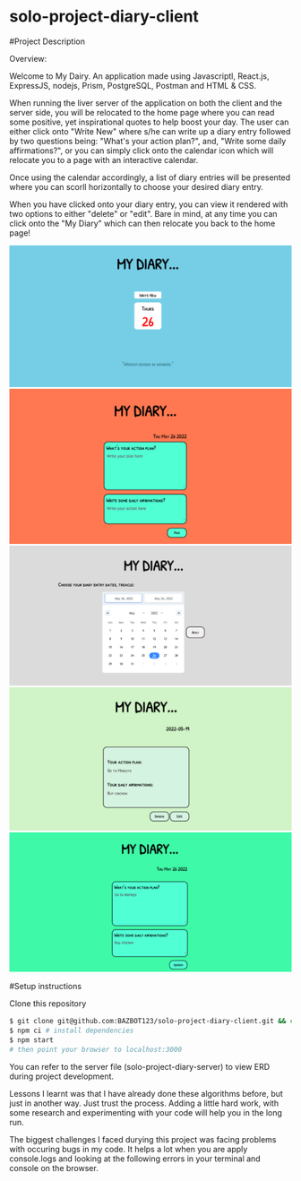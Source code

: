 # solo-project-diary-client


#Project Description

Overview:

Welcome to My Dairy. An application made using Javascriptl, React.js, ExpressJS, nodejs, Prism, PostgreSQL, Postman and HTML & CSS.

When running the liver server of the application on both the client and the server side, you will be relocated to the home page where you can read some positive, yet inspirational quotes to help boost your day. The user can either click onto "Write New" where s/he can write up a diary entry followed by two questions being: "What's your action plan?", and, "Write some daily affirmations?", or you can simply click onto the calendar icon which will relocate you to a page with an interactive calendar. 

Once using the calendar accordingly, a list of diary entries will be presented where you can scorll horizontally to choose your desired diary entry. 

When you have clicked onto your diary entry, you can view it rendered with two options to either "delete" or "edit". Bare in mind, at any time you can click onto the "My Diary" which can then relocate you back to the home page!


![home page](./pictures/1.png)
![add mew diary entry](./pictures/2.png)
![calendar page](./pictures/3.png)
![view diary entry](./pictures/4.png)
![edit diary entry](./pictures/5.png)

#Setup instructions

Clone this repository

```sh
$ git clone git@github.com:BAZBOT123/solo-project-diary-client.git && cd team-dev-client
$ npm ci # install dependencies
$ npm start
# then point your browser to localhost:3000
```

You can refer to the server file (solo-project-diary-server) to view ERD during project development.

Lessons I learnt was that I have already done these algorithms before, but just in another way. Just trust the process. Adding a little hard work, with some research and experimenting with your code will help you in the long run.

The biggest challenges I faced durying this project was facing problems with occuring bugs in my code. It helps a lot when you are apply console.logs and looking at the following errors in your terminal and console on the browser.
